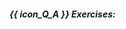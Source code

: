 ##### {{ icon_Q_A }} Exercises:

  <include src="q-use-case-diagram-ticket-machine.md" />
  <include src="q-use-case-diagram-qa-system.md" />
